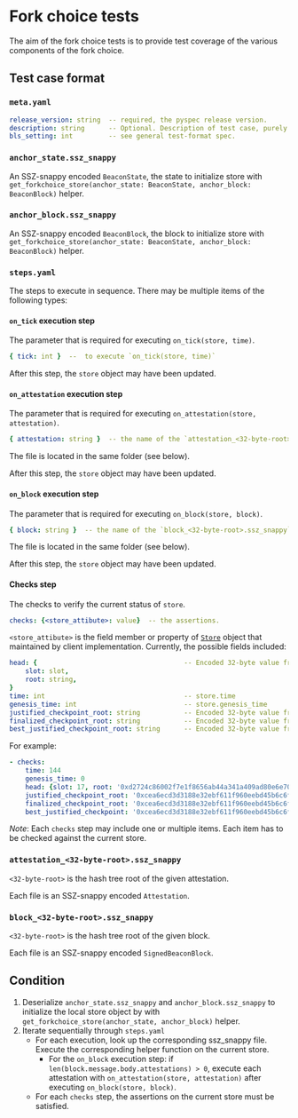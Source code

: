 # Fork choice tests

The aim of the fork choice tests is to provide test coverage of the various components of the fork choice.

## Test case format

### `meta.yaml`

```yaml
release_version: string  -- required, the pyspec release version.
description: string      -- Optional. Description of test case, purely for debugging purposes.
bls_setting: int         -- see general test-format spec.
```

### `anchor_state.ssz_snappy`

An SSZ-snappy encoded `BeaconState`, the state to initialize store with `get_forkchoice_store(anchor_state: BeaconState, anchor_block: BeaconBlock)` helper.

### `anchor_block.ssz_snappy`

An SSZ-snappy encoded `BeaconBlock`, the block to initialize store with `get_forkchoice_store(anchor_state: BeaconState, anchor_block: BeaconBlock)` helper.

### `steps.yaml`

The steps to execute in sequence. There may be multiple items of the following types:

#### `on_tick` execution step

The parameter that is required for executing `on_tick(store, time)`.

```yaml
{ tick: int }  --  to execute `on_tick(store, time)`
```

After this step, the `store` object may have been updated.

#### `on_attestation` execution step

The parameter that is required for executing `on_attestation(store, attestation)`.

```yaml
{ attestation: string }  -- the name of the `attestation_<32-byte-root>.ssz_snappy` file. To execute `on_attestation(store, attestation)` with the given attestation.
```
The file is located in the same folder (see below).

After this step, the `store` object may have been updated.

#### `on_block` execution step

The parameter that is required for executing `on_block(store, block)`.

```yaml
{ block: string }  -- the name of the `block_<32-byte-root>.ssz_snappy` file. To execute `on_block(store, block)` with the given attestation.
```
The file is located in the same folder (see below).

After this step, the `store` object may have been updated.

#### Checks step

The checks to verify the current status of `store`.

```yaml
checks: {<store_attibute>: value}  -- the assertions.
```

`<store_attibute>` is the field member or property of [`Store`](../../../specs/phase0/fork-choice.md#store) object that maintained by client implementation. Currently, the possible fields included:

```yaml
head: {                                     -- Encoded 32-byte value from get_head(store)
    slot: slot,
    root: string,
}
time: int                                   -- store.time
genesis_time: int                           -- store.genesis_time
justified_checkpoint_root: string           -- Encoded 32-byte value from store.justified_checkpoint.root
finalized_checkpoint_root: string           -- Encoded 32-byte value from store.finalized_checkpoint.root
best_justified_checkpoint_root: string      -- Encoded 32-byte value from store.best_justified_checkpoint.root
```

For example:
```yaml
- checks:
    time: 144
    genesis_time: 0
    head: {slot: 17, root: '0xd2724c86002f7e1f8656ab44a341a409ad80e6e70a5225fd94835566deebb66f'}
    justified_checkpoint_root: '0xcea6ecd3d3188e32ebf611f960eebd45b6c6f477a7cff242fa567a42653bfc7c'
    finalized_checkpoint_root: '0xcea6ecd3d3188e32ebf611f960eebd45b6c6f477a7cff242fa567a42653bfc7c'
    best_justified_checkpoint: '0xcea6ecd3d3188e32ebf611f960eebd45b6c6f477a7cff242fa567a42653bfc7c'
```

*Note*: Each `checks` step may include one or multiple items. Each item has to be checked against the current store.

### `attestation_<32-byte-root>.ssz_snappy`

`<32-byte-root>` is the hash tree root of the given attestation.

Each file is an SSZ-snappy encoded `Attestation`.

### `block_<32-byte-root>.ssz_snappy`

`<32-byte-root>` is the hash tree root of the given block.

Each file is an SSZ-snappy encoded `SignedBeaconBlock`.

## Condition

1. Deserialize `anchor_state.ssz_snappy` and `anchor_block.ssz_snappy` to initialize the local store object by with `get_forkchoice_store(anchor_state, anchor_block)` helper.
2. Iterate sequentially through `steps.yaml`
    - For each execution, look up the corresponding ssz_snappy file. Execute the corresponding helper function on the current store.
        - For the `on_block` execution step: if `len(block.message.body.attestations) > 0`, execute each attestation with `on_attestation(store, attestation)` after executing `on_block(store, block)`.
    - For each `checks` step, the assertions on the current store must be satisfied.
